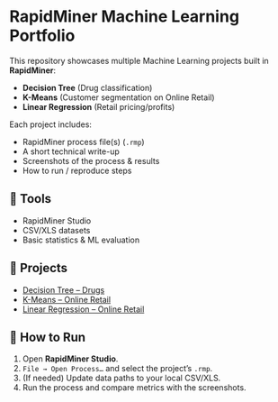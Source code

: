 # RapidMiner Machine Learning Portfolio
This repository showcases multiple Machine Learning projects built in **RapidMiner**:
- **Decision Tree** (Drug classification)
- **K-Means** (Customer segmentation on Online Retail)
- **Linear Regression** (Retail pricing/profits)

Each project includes:
- RapidMiner process file(s) (`.rmp`)
- A short technical write-up
- Screenshots of the process & results
- How to run / reproduce steps

## 🔧 Tools
- RapidMiner Studio
- CSV/XLS datasets
- Basic statistics & ML evaluation

## 📂 Projects
- [Decision Tree – Drugs](decision-tree_drugs/README.md)
- [K-Means – Online Retail](kmeans_online_retail/README.md)
- [Linear Regression – Online Retail](linear-regression_online-retail/README.md)

## 🚀 How to Run
1. Open **RapidMiner Studio**.
2. `File → Open Process…` and select the project’s `.rmp`.
3. (If needed) Update data paths to your local CSV/XLS.
4. Run the process and compare metrics with the screenshots.
